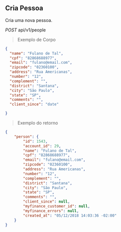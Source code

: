 ## Cria Pessoa

Cria uma nova pessoa.


<div class="api-endpoint">
  <div class="endpoint-data">
    <i class="label label-get">POST</i>
     api/v1/people
  </div>
</div>


> Exemplo de Corpo

```json
{
  "name": "Fulano de Tal",
  "cpf": "82868688977",
  "email": "fulano@email.com",
  "zipcode": "02360100",
  "address": "Rua Americanas",
  "number": "12",
  "complement": "",
  "district": "Santana",
  "city": "São Paulo",
  "state": "SP",
  "comments": "",
  "client_since": "date"

}
```

> Exemplo do retorno

```json
{
    "person": {
        "id": 1543,
        "account_id": 29,
        "name": "Fulano de Tal",
        "cpf": "82868688977",
        "email": "fulano@email.com",
        "zipcode": "02360100",
        "address": "Rua Americanas",
        "number": "12",
        "complement": "",
        "district": "Santana",
        "city": "São Paulo",
        "state": "SP",
        "comments": "",
        "client_since": null,
        "myfinance_customer_id": null,
        "myfinance_errors": null,
        "created_at": "05/12/2018 14:03:36 -02:00"
    }
}
```